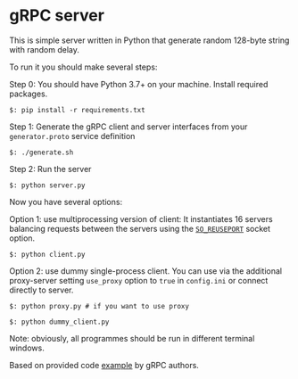 # gRPC server
This is simple server written in Python 
that generate random 128-byte string with random delay.

To run it you should make several steps:

Step 0:
 You should have Python 3.7+ on your machine.
 Install required packages.
```
$: pip install -r requirements.txt
```

Step 1: 
 Generate the gRPC client and server interfaces 
 from your `generator.proto` service definition
```
$: ./generate.sh
```

Step 2:
 Run the server
```
$: python server.py
```  

Now you have several options:


Option 1: use multiprocessing version of client:
It instantiates 16 servers balancing requests between the 
servers using the 
[`SO_REUSEPORT`](https://lwn.net/Articles/542629/) socket option.

```
$: python client.py
``` 

Option 2: use dummy single-process client. You can use via the 
additional proxy-server setting `use_proxy` option to `true` 
in `config.ini` or connect directly to server.

```
$: python proxy.py # if you want to use proxy
```
```
$: python dummy_client.py
```

Note: obviously, all programmes should be run 
in different terminal windows.

Based on provided code [example](https://github.com/grpc/grpc/tree/master/examples/python/multiprocessing) by gRPC authors.

